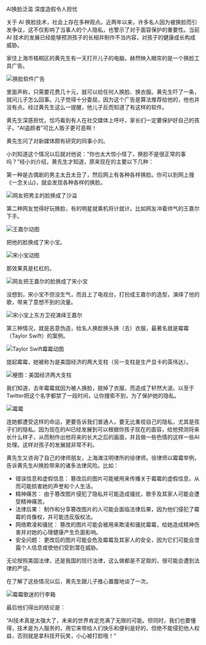 AI换脸泛滥 深度造假令人担忧

关于 AI 换脸技术，社会上存在多种观点。近两年以来，许多名人因为被换脸而引发争议，这不仅影响了当事人的个人隐私，也警示了对于面容保护的重要性。当前 AI 技术的发展已经能够预测孩子的长相并制作不当内容，对孩子的健康成长构成威胁。

家住上海市梧桐区的黄先生有一天打开儿子的电脑，赫然映入眼帘的是一个换脸工具广告。

![换脸软件广告](https://cdn.sa.net/2024/03/03/kBxWvuHcL59OfS2.jpg)

里面声称，只需要花费几十元，就可以给任何人换脸、换衣服。黄先生吓了一条，就问儿子怎么回事。儿子觉得十分委屈，因为这个广告是算法推荐给他的，他也并没有点。经过黄先生这么一提醒，他儿子反而知道了有这样的软件。

黄先生深感担忧，恰巧看到有人在社交媒体上呼吁，家长们一定要保护好自己的孩子。“AI盗颜者”可比人贩子更可恶啊！

黄先生问了对新媒体颇有研究的同事小刘。

小刘知道这个情况以后就对他说：“你也太大惊小怪了，换脸不是很正常的事吗？”经小刘介绍，黄先生才知道，原来现在的主要以下几种：

第一种是古偶剧的男主太丑太丑了，然后网上有各种各样换脸。你可以到网上搜《一念关山》，就会发现各种各样的换脸。

![网友把男主的脸换成了沙溢](https://cdn.sa.net/2024/03/03/5JLDG2d4etsTViM.png)

第二种网友觉得好玩换脸，有的明星就乘机将计就计。比如网友冲着帅气的王嘉尔下手。

![王嘉尔动图](https://cdn.sa.net/2024/03/03/rgcFZdy6A5P1UCH.gif)

把他的脸换成了宋小宝。

![宋小宝动图](https://cdn.sa.net/2024/03/03/gcdT4ILYv6qFiQJ.gif)

那效果真是杠杠的。

![网友把王嘉尔的脸换成了宋小宝](https://cdn.sa.net/2024/03/03/CwozDfm9xKr7icW.png)

没想到，宋小宝不但没生气，而且上了电视台，打扮成王嘉尔的造型，演绎了他的歌，带来了意想不到的流量。

![宋小宝上东方卫视演绎王嘉尔](https://cdn.sa.net/2024/03/03/wN1Jjhxu75nYMp8.png)

第三种情况，就是恶意伪造，给名人换脸换头换（去）衣服，最著名就是霉霉（Taylor Swift）的案例。

![Taylor Swift霉霉动图](https://cdn.sa.net/2024/03/03/fokBXgP37EdCmGJ.gif)

提起霉霉，她被称为是美国经济的两大支柱（另一支柱是生产显卡的英伟达）。

![梗图：美国经济两大支柱](https://cdn.sa.net/2024/03/03/Hx7bsY6qR1toILU.jpg)

我们知道，去年霉霉就因为被人换脸，脱掉了衣服，而造成了轩然大波。以至于Twitter把这个名字都禁了一段时间，让你搜索不到，为了保护她的隐私。

![霉霉](https://cdn.sa.net/2024/03/03/cvlhQmRHES45t2O.png)

连她都遭受这样的命运，更要告诉我们普通人，要无比重视自己的隐私，尤其是孩子们的隐私。因为现在的AI已经发展到可以根据你孩子现在的面容，给他预测将来长什么样子，从而制作出他将来的长大之后的画面，并且做一些色情的这样一些AI处理。这样对孩子的发展就非常不利。

黄先生又咨询了自己的律师朋友，上海滩注明律所的徐律师。徐律师以霉霉举例，告诉黄先生AI换脸带来的诸多法律风险。比如：

- 错误信息和虚假信息： 篡改后的图片可能被用来传播关于霉霉的虚假信息，从而可能损害她的声誉和个人生活。
- 精神痛苦： 由于篡改图片侵犯了隐私并可能造成骚扰，歌手及其家人可能会遭受精神痛苦。
- 法律后果： 制作和分享篡改图片的人可能会面临法律后果，因为他们侵犯了霉霉的肖像权，并可能违反版权法。
- 网络欺凌和骚扰： 篡改的图片可能会被用来欺凌和骚扰霉霉，给她造成精神伤害并对她的心理健康产生负面影响。
- 安全问题： 更改后的图片可能会危及霉霉及其家人的安全，因为它们可能会泄露个人信息或使他们受到潜在威胁。

无论按照美国法律，还是我国的现行法律，这么做都是不足取的，很可能会遭到法律的严惩。

在了解了这些情况以后，黄先生跟儿子推心置腹地谈了一次。

![霉霉歌迷的行李箱](https://cdn.sa.net/2024/03/03/PJCcmhZGiOkwNlW.jpg)

最后他们得出的结论是：

“AI技术真是太强大了，未来的世界肯定充满了无限的可能。但同时，我们也要懂得，技术是为人服务的，用它来带给人们快乐和便利是好的，但绝不能侵犯他人权益，否则就是拿科技开玩笑，小心被打脸哦！”